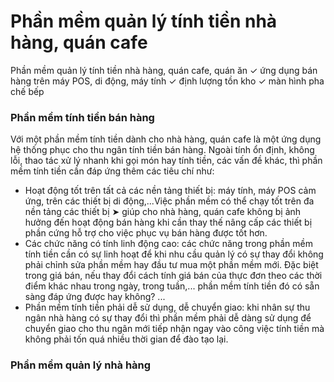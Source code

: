 # Phần mềm quản lý tính tiền nhà hàng, quán cafe
Phần mềm quản lý tính tiền nhà hàng, quán cafe, quán ăn ✓ ứng dụng bán hàng trên máy POS, di động, máy tính ✓ định lượng tồn kho ✓ màn hình pha chế bếp


<h3>Phần mềm tính tiền bán hàng</h3>
Với một phần mềm tính tiền dành cho nhà hàng, quán cafe là một ứng dụng hệ thống phục cho thu ngân tính tiền bán hàng. Ngoài tính ổn định, không lỗi, thao tác xử lý nhanh khi gọi món hay tính tiền, các vấn đề khác, thì phần mềm tính tiền cần đáp ứng thêm các tiêu chí như:

<ul>
<li>
Hoạt động tốt trên tất cả các nền tảng thiết bị: máy tính, máy POS cảm ứng, trên các thiết bị di động,...Việc phần mềm có thể chạy tốt trên đa nền tảng các thiết bị ➤ giúp cho nhà hàng, quán cafe không bị ảnh hưởng đến hoạt động bán hàng khi cần thay thế nâng cấp các thiết bị phần cứng hỗ trợ cho việc phục vụ bán hàng được tốt hơn.
</li>
<li>
Các chức năng có tính linh động cao: các chức năng trong phần mềm tính tiền cần có sự linh hoạt để khi nhu cầu quản lý có sự thay đổi không phải chỉnh sửa phần mềm hay đầu tư mua một phần mềm mới. Đặc biệt trong giá bán, nếu thay đổi cách tính giá bán của thực đơn theo các thời điểm khác nhau trong ngày, trong tuần,... phần mềm tính tiền đó có sẵn sàng đáp ứng được hay không? ...
</li>
<li>
Phần mềm tính tiền phải dễ sử dụng, dễ chuyển giao: khi nhân sự thu ngân nhà hàng có sự thay đổi thì phần mềm phải dễ dàng sử dụng để chuyển giao cho thu ngân mới tiếp nhận ngay vào công việc tính tiền mà không phải tốn quá nhiều thời gian để đào tạo lại.
</li>
</ul>

<h3>Phần mềm quản lý nhà hàng</h3>
